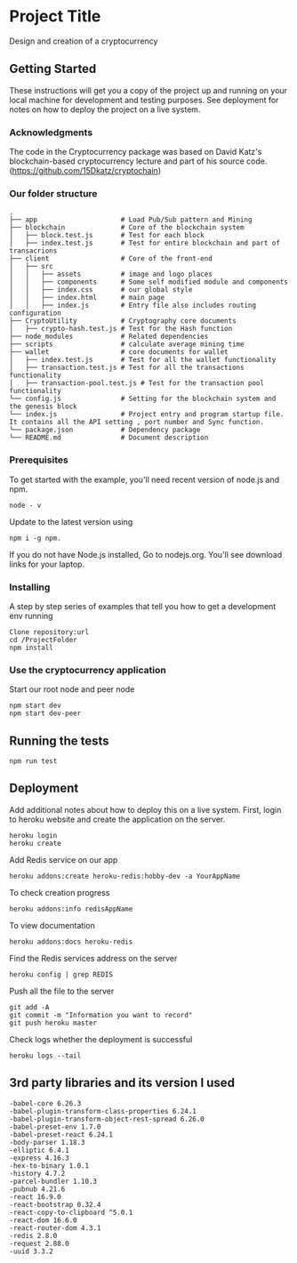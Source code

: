 # Project Title
 Design and creation of a cryptocurrency

## Getting Started
These instructions will get you a copy of the project up and running on your local machine for development and testing purposes. See deployment for notes on how to deploy the project on a live system.

### Acknowledgments
The code in the Cryptocurrency package was based on David Katz's blockchain-based cryptocurrency lecture and part of his source code.(https://github.com/15Dkatz/cryptochain)

### Our folder structure

    .
    ├── app                     # Load Pub/Sub pattern and Mining
    ├── blockchain              # Core of the blockchain system
    │   ├── block.test.js       # Test for each block
    │   ├── index.test.js       # Test for entire blockchain and part of transacrions          
    ├── client                  # Core of the front-end
    │   ├── src
    │   │   ├── assets          # image and logo places
    │   │   ├── components      # Some self modified module and components
    │   │   ├── index.css       # our global style
    │   │   ├── index.html      # main page
    │   │   ├── index.js        # Entry file also includes routing configuration
    ├── CryptoUtility           # Cryptography core documents
    │   ├── crypto-hash.test.js # Test for the Hash function
    ├── node_modules            # Related dependencies 
    ├── scripts                 # calculate average mining time
    ├── wallet                  # core documents for wallet 
    │   ├── index.test.js       # Test for all the wallet functionality
    │   ├── transaction.test.js # Test for all the transactions functionality
    │   ├── transaction-pool.test.js # Test for the transaction pool functionality
    └── config.js               # Setting for the blockchain system and the genesis block
    └── index.js                # Project entry and program startup file. It contains all the API setting , port number and Sync function.
    └── package.json            # Dependency package
    └── README.md               # Document description

### Prerequisites
To get started with the example, you'll need recent version of node.js and npm.

```
node - v
```
Update to the latest version using
```
npm i -g npm.
```
If you do not have Node.js installed, Go to nodejs.org. You'll see download links for your laptop.

### Installing
A step by step series of examples that tell you how to get a development env running

```
Clone repository:url
cd /ProjectFolder
npm install
```
### Use the cryptocurrency application
Start our root node and peer node

```
npm start dev
npm start dev-peer
```

## Running the tests
```
npm run test
```

## Deployment

Add additional notes about how to deploy this on a live system. First, login to heroku website and create the application on the server.
```
heroku login
heroku create
```

Add Redis service on our app
```
heroku addons:create heroku-redis:hobby-dev -a YourAppName
```

To check creation progress
```
heroku addons:info redisAppName
```

To view documentation
```
heroku addons:docs heroku-redis
```

Find the Redis services address on the server
```
heroku config | grep REDIS
```

Push all the file to the server
```
git add -A
git commit -m "Information you want to record"
git push heroku master
```

Check logs whether the deployment is successful
```
heroku logs --tail
```

## 3rd party libraries and its version I used
```
-babel-core 6.26.3
-babel-plugin-transform-class-properties 6.24.1
-babel-plugin-transform-object-rest-spread 6.26.0
-babel-preset-env 1.7.0
-babel-preset-react 6.24.1
-body-parser 1.18.3
-elliptic 6.4.1
-express 4.16.3
-hex-to-binary 1.0.1
-history 4.7.2
-parcel-bundler 1.10.3
-pubnub 4.21.6
-react 16.9.0
-react-bootstrap 0.32.4
-react-copy-to-clipboard ^5.0.1
-react-dom 16.6.0
-react-router-dom 4.3.1
-redis 2.8.0
-request 2.88.0
-uuid 3.3.2
```



















